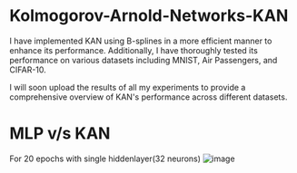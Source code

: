 # Kolmogorov-Arnold-Networks-KAN
I have implemented KAN using B-splines in a more efficient manner to enhance its performance. Additionally, I have thoroughly tested its performance on various datasets including MNIST, Air Passengers, and CIFAR-10.

I will soon upload the results of all my experiments to provide a comprehensive overview of KAN's performance across different datasets.

# MLP v/s KAN
For 20 epochs with single hiddenlayer(32 neurons)
![image](https://github.com/sidhu2690/KAN/assets/136654152/5e0c2b8a-eb13-4110-8b2e-01809537f0f8)

